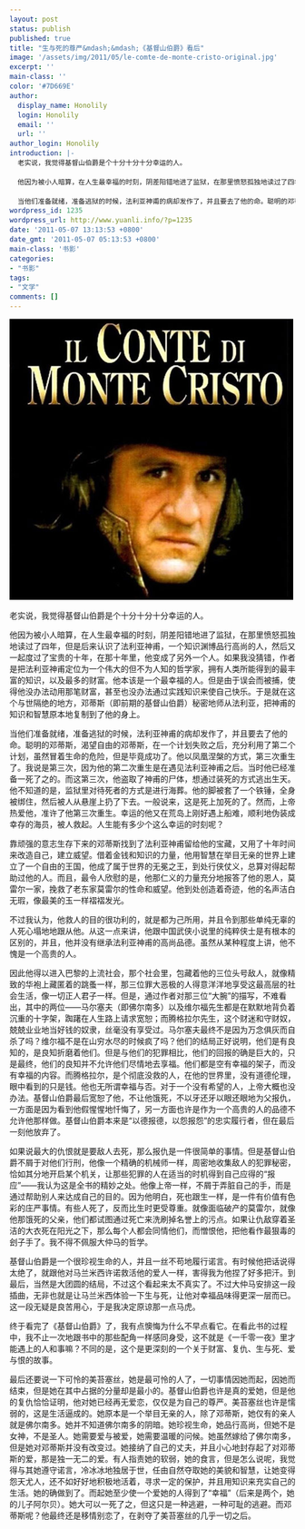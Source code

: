 ```yaml
---
layout: post
status: publish
published: true
title: "生与死的尊严&mdash;&mdash;《基督山伯爵》看后"
image: '/assets/img/2011/05/le-comte-de-monte-cristo-original.jpg'
excerpt: ''
main-class: ''
color: '#7D669E'
author:
  display_name: Honolily
  login: Honolily
  email: ''
  url: ''
author_login: Honolily
introduction: |-
  老实说，我觉得基督山伯爵是个十分十分十分幸运的人。

  他因为被小人暗算，在人生最幸福的时刻，阴差阳错地进了监狱，在那里愤怒孤独地读过了四年，但是后来认识了法利亚神甫，一个知识渊博品行高尚的人，然后又一起度过了宝贵的十年，在那十年里，他变成了另外一个人。如果我没猜错，作者是把法利亚神甫定位为一个伟大的但不为人知的哲学家，拥有人类所能得到的最丰富的知识，以及最多的财富。他本该是一个最幸福的人。但是由于误会而被捕，使得他没办法动用那笔财富，甚至也没办法通过实践知识来使自己快乐。于是就在这个与世隔绝的地方，邓蒂斯（即前期的基督山伯爵）秘密地师从法利亚，把神甫的知识和智慧原本地复制到了他的身上。

  当他们准备就绪，准备逃狱的时候，法利亚神甫的病却发作了，并且要去了他的命。聪明的邓蒂斯，渴望自由的邓蒂斯，在一个计划失败之后，充分利用了第二个计划，虽然冒着生命的危险，但是毕竟成功了。他以凤凰涅槃的方式，第三次重生了。我说是第三次，因为他的第二次重生是在遇见法利亚神甫之后。当时他已经准备一死了之的。而这第三次，他盗取了神甫的尸体，想通过装死的方式逃出生天。他不知道的是，监狱里对待死者的方式是进行海葬。他的脚被套了一个铁锤，全身被绑住，然后被人从悬崖上扔了下去。一般说来，这是死上加死的了。然而，上帝热爱他，准许了他第三次重生。幸运的他又在荒岛上刚好遇上船难，顺利地伪装成幸存的海员，被人救起。人生能有多少个这么幸运的时刻呢？
wordpress_id: 1235
wordpress_url: http://www.yuanli.info/?p=1235
date: '2011-05-07 13:13:53 +0800'
date_gmt: '2011-05-07 05:13:53 +0800'
main-class: '书影'
categories:
- "书影"
tags:
- "文学"
comments: []
---
```

![le comte de monte cristo original](/assets/img/2011/05/le-comte-de-monte-cristo-original.jpg "le-comte-de-monte-cristo-original")

老实说，我觉得基督山伯爵是个十分十分十分幸运的人。

他因为被小人暗算，在人生最幸福的时刻，阴差阳错地进了监狱，在那里愤怒孤独地读过了四年，但是后来认识了法利亚神甫，一个知识渊博品行高尚的人，然后又一起度过了宝贵的十年，在那十年里，他变成了另外一个人。如果我没猜错，作者是把法利亚神甫定位为一个伟大的但不为人知的哲学家，拥有人类所能得到的最丰富的知识，以及最多的财富。他本该是一个最幸福的人。但是由于误会而被捕，使得他没办法动用那笔财富，甚至也没办法通过实践知识来使自己快乐。于是就在这个与世隔绝的地方，邓蒂斯（即前期的基督山伯爵）秘密地师从法利亚，把神甫的知识和智慧原本地复制到了他的身上。

当他们准备就绪，准备逃狱的时候，法利亚神甫的病却发作了，并且要去了他的命。聪明的邓蒂斯，渴望自由的邓蒂斯，在一个计划失败之后，充分利用了第二个计划，虽然冒着生命的危险，但是毕竟成功了。他以凤凰涅槃的方式，第三次重生了。我说是第三次，因为他的第二次重生是在遇见法利亚神甫之后。当时他已经准备一死了之的。而这第三次，他盗取了神甫的尸体，想通过装死的方式逃出生天。他不知道的是，监狱里对待死者的方式是进行海葬。他的脚被套了一个铁锤，全身被绑住，然后被人从悬崖上扔了下去。一般说来，这是死上加死的了。然而，上帝热爱他，准许了他第三次重生。幸运的他又在荒岛上刚好遇上船难，顺利地伪装成幸存的海员，被人救起。人生能有多少个这么幸运的时刻呢？

靠顽强的意志生存下来的邓蒂斯找到了法利亚神甫留给他的宝藏，又用了十年时间来改造自己，建立威望。借着金钱和知识的力量，他用智慧在举目无亲的世界上建立了一个自由的王国，他成了属于世界的无冕之王，到处行侠仗义，总算对得起帮助过他的人。而且，最令人欣慰的是，他那仁义的力量充分地报答了他的恩人，莫雷尔一家，挽救了老东家莫雷尔的性命和威望。他到处创造着奇迹，他的名声洁白无瑕，像最美的玉一样褶褶发光。

不过我认为，他救人的目的很功利的，就是都为己所用，并且令到那些单纯无辜的人死心塌地地跟从他。从这一点来讲，他跟中国武侠小说里的纯粹侠士是有根本的区别的，并且，他并没有继承法利亚神甫的高尚品德。虽然从某种程度上讲，他不愧是一个高贵的人。

因此他得以进入巴黎的上流社会，那个社会里，包藏着他的三位头号敌人，就像精致的华袍上藏匿着的跳蚤一样，那三位罪大恶极的人得意洋洋地享受这最高层的社会生活，像一切正人君子一样。但是，通过作者对那三位&ldquo;大腕&rdquo;的描写，不难看出，其中的两位&mdash;&mdash;马尔塞夫（即佛尔南多）以及维尔福先生都是在默默地背负着沉重的十字架，踟躇在人生路上请求宽恕；而腾格拉尔先生，这个财迷和守财奴，兢兢业业地当好钱的奴隶，丝毫没有享受过。马尔塞夫最终不是因为万念俱灰而自杀了吗？维尔福不是在山穷水尽的时候疯了吗？他们的结局正好说明，他们是有良知的，是良知折磨着他们。但是与他们的犯罪相比，他们的回报的确是巨大的，只是最终，他们的良知并不允许他们尽情地去享福。他们都是空有幸福的架子，而没有幸福的内容。而腾格拉尔，是个彻底没救的人，在他的世界里，没有道德伦理，眼中看到的只是钱。他也无所谓幸福与否。对于一个没有希望的人，上帝大概也没办法。基督山伯爵最后宽恕了他，不让他饿死，不以牙还牙以眼还眼地为父报仇，一方面是因为看到他假惺惺地忏悔了，另一方面也许是作为一个高贵的人的品德不允许他那样做。基督山伯爵本来是&ldquo;以德报德，以怨报怨&rdquo;的忠实履行者，但在最后一刻他放弃了。

如果说最大的仇恨就是要敌人去死，那么报仇是一件很简单的事情。但是基督山伯爵不屑于对他们行刑，他像一个精确的机械师一样，周密地收集敌人的犯罪秘密，恰如其分地开启某个机关，让那些犯罪的人在适当的时机得到自己应得的&ldquo;报应&rdquo;&mdash;&mdash;我认为这是全书的精妙之处。他像上帝一样，不屑于弄脏自己的手，而是通过帮助别人来达成自己的目的。因为他明白，死也跟生一样，是一件有价值有色彩的庄严事情。有些人死了，反而比生时更受尊重。就像面临破产的莫雷尔，就像他那饿死的父亲，他们都试图通过死亡来洗刷掉名誉上的污点。如果让仇敌穿着圣洁的大衣死在阳光之下，那么每个人都会同情他们，而憎恨他，把他看作最狠毒的刽子手了。我不得不佩服大仲马的哲学。

基督山伯爵是一个很珍视生命的人，并且一丝不苟地履行诺言。有时候他把话说得太绝了，就跟他对马兰米西许诺救活他的爱人一样，害得我为他捏了好多把汗。到最后，当然是大团圆的结局，不过这个看起来太不真实了。不过大仲马安排这一段插曲，无非也就是让马兰米西体验一下生与死，让他对幸福品味得更深一层而已。这一段无疑是良苦用心，于是我决定原谅那一点马虎。

终于看完了《基督山伯爵》了，我有点懊悔为什么不早点看它。在看此书的过程中，我不止一次地跟书中的那些配角一样感同身受，这不就是《一千零一夜》里才能遇上的人和事嘛？不同的是，这个是更深刻的一个关于财富、复仇、生与死、爱与恨的故事。

最后还要说一下可怜的美苔塞丝，她是最可怜的人了，一切事情因她而起，因她而结束，但是她在其中占据的分量却是最小的。基督山伯爵也许是真的爱她，但是他的复仇恰恰证明，他对她已经再无爱恋，仅仅是为自己的尊严。美苔塞丝也许是懦弱的，这是生活逼成的。她原本是一个举目无亲的人，除了邓蒂斯，她仅有的亲人就是佛尔南多。她并不知道佛尔南多的阴暗。她珍视生命，她品行高尚，但她不是女神，不是圣人。她需要爱与被爱，她需要温暖的问候。她虽然嫁给了佛尔南多，但是她对邓蒂斯并没有改变过。她接纳了自己的丈夫，并且小心地封存起了对邓蒂斯的爱，那是独一无二的爱。有人指责她的软弱，她的食言，但是怎么说呢，我觉得与其她遵守诺言，冷冰冰地独居于世，任由自然夺取她的美貌和智慧，让她变得怨天尤人，还不如好好地积极地活着，寻求一定的保护，并且用知识来充实自己的生活。她的确做到了。而起她至少使一个爱她的人得到了&ldquo;幸福&rdquo;（后来是两个，她的儿子阿尔贝）。她大可以一死了之，但这只是一种逃避，一种可耻的逃避。而邓蒂斯呢？他最终还是移情别恋了，在剥夺了美苔塞丝的几乎一切之后。

